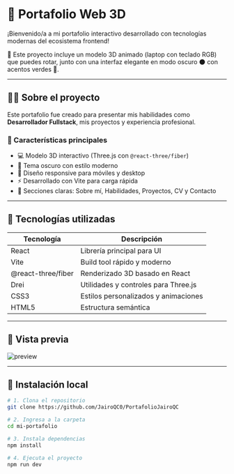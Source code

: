 # 🚀 Portafolio Web 3D

¡Bienvenido/a a mi portafolio interactivo desarrollado con tecnologías modernas del ecosistema frontend!

🔮 Este proyecto incluye un modelo 3D animado (laptop con teclado RGB) que puedes rotar, junto con una interfaz elegante en modo oscuro 🌑 con acentos verdes 💚.

---

## 🧑‍💻 Sobre el proyecto

Este portafolio fue creado para presentar mis habilidades como **Desarrollador Fullstack**, mis proyectos y experiencia profesional.

### 🎨 Características principales

- 💻 Modelo 3D interactivo (Three.js con `@react-three/fiber`)
- 🌙 Tema oscuro con estilo moderno
- 📱 Diseño responsive para móviles y desktop
- ⚡ Desarrollado con Vite para carga rápida
- 📂 Secciones claras: Sobre mí, Habilidades, Proyectos, CV y Contacto

---

## 🧪 Tecnologías utilizadas

| Tecnología        | Descripción                           |
|-------------------|----------------------------------------|
| React             | Librería principal para UI             |
| Vite              | Build tool rápido y moderno            |
| @react-three/fiber| Renderizado 3D basado en React         |
| Drei              | Utilidades y controles para Three.js   |
| CSS3              | Estilos personalizados y animaciones   |
| HTML5             | Estructura semántica                   |

---

## 📸 Vista previa

![preview](./public/preview.jpg) <!-- Asegúrate de tener esta imagen -->

---

## 🔧 Instalación local

```bash
# 1. Clona el repositorio
git clone https://github.com/JairoQC0/PortafolioJairoQC
```

```bash
# 2. Ingresa a la carpeta
cd mi-portafolio
```

```bash
# 3. Instala dependencias
npm install
```

```bash
# 4. Ejecuta el proyecto
npm run dev
```
